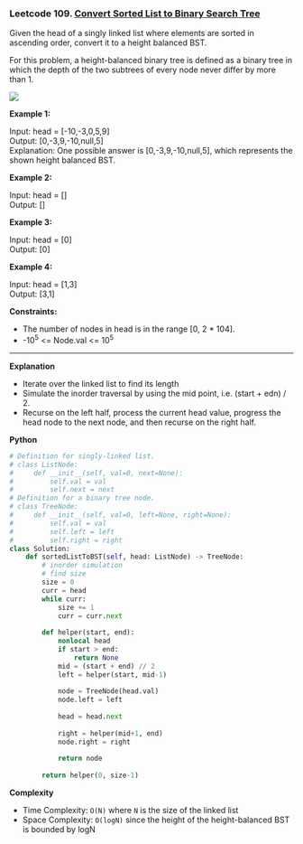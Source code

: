 ### Leetcode 109. [Convert Sorted List to Binary Search Tree](https://leetcode.com/problems/convert-sorted-list-to-binary-search-tree/)

Given the head of a singly linked list where elements are sorted in ascending order, convert it to a height balanced BST.

For this problem, a height-balanced binary tree is defined as a binary tree in which the depth of the two subtrees of every node never differ by more than 1.

![](https://assets.leetcode.com/uploads/2020/08/17/linked.jpg) 

**Example 1:**


Input: head = [-10,-3,0,5,9]\
Output: [0,-3,9,-10,null,5]\
Explanation: One possible answer is [0,-3,9,-10,null,5], which represents the shown height balanced BST.

**Example 2:**

Input: head = []\
Output: []

**Example 3:**

Input: head = [0]\
Output: [0]

**Example 4:**

Input: head = [1,3]\
Output: [3,1]
 

**Constraints:**

- The number of nodes in head is in the range [0, 2 * 104].
- -10<sup>5</sup> <= Node.val <= 10<sup>5</sup> 
******************************
**Explanation**
- Iterate over the linked list to find its length
- Simulate the inorder traversal by using the mid point, i.e. (start + edn) / 2.
- Recurse on the left half, process the current head value, progress the head node to the next node, and then recurse on the right half.

**Python**

```python
# Definition for singly-linked list.
# class ListNode:
#     def __init__(self, val=0, next=None):
#         self.val = val
#         self.next = next
# Definition for a binary tree node.
# class TreeNode:
#     def __init__(self, val=0, left=None, right=None):
#         self.val = val
#         self.left = left
#         self.right = right
class Solution:
    def sortedListToBST(self, head: ListNode) -> TreeNode:
        # inorder simulation
        # find size
        size = 0
        curr = head
        while curr:
            size += 1
            curr = curr.next
            
        def helper(start, end):   
            nonlocal head
            if start > end:
                return None
            mid = (start + end) // 2
            left = helper(start, mid-1)
            
            node = TreeNode(head.val)
            node.left = left
            
            head = head.next
            
            right = helper(mid+1, end)
            node.right = right
            
            return node
        
        return helper(0, size-1)
```

**Complexity**

- Time Complexity: ```O(N)``` where ```N``` is the size of the linked list
- Space Complexity: ```O(logN)``` since the height of the height-balanced BST is bounded by logN
